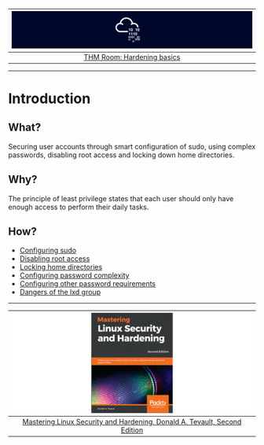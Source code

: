| ![Hardening Basics](../../_static/images/default_tryhackme-room-banner.png) |
|:--:|
| [THM Room: Hardening basics](https://tryhackme.com/room/hardeningbasicspart1) |

----

# Introduction

## What?

Securing user accounts through smart configuration of sudo, using complex passwords, disabling root access and 
locking down home directories.

## Why?

The principle of least privilege states that each user should only have enough access to perform their daily tasks.

## How?

* [Configuring sudo](sudo.md)
* [Disabling root access](disable-root.md)
* [Locking home directories](homes.md)
* [Configuring password complexity](passwords.md)
* [Configuring other password requirements](other-reqs.md)
* [Dangers of the lxd group](lxd.md)

----

| ![Linux Hardening](../../_static/images/linux-hardening-book.png) |
|:--:|
| [Mastering Linux Security and Hardening, Donald A. Tevault, Second Edition](https://www.packtpub.com/product/mastering-linux-security-and-hardening-second-edition/9781838981778) |


